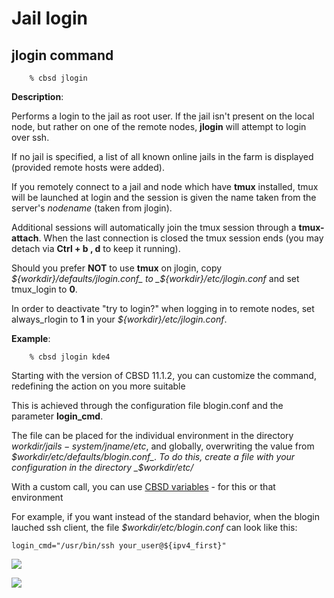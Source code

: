 # Jail login

## jlogin command

```
	% cbsd jlogin
```

**Description**:

Performs a login to the jail as root user. If the jail isn't present on the local node, but rather on one of the remote nodes, **jlogin** will attempt to login over ssh.

If no jail is specified, a list of all known online jails in the farm is displayed (provided remote hosts were added).

If you remotely connect to a jail and node which have **tmux** installed, tmux will be launched at login and the session is given the name taken from the server's _nodename_ (taken from jlogin).

Additional sessions will automatically join the tmux session through a **tmux-attach**. When the last connection is closed the tmux session ends (you may detach via **Ctrl + b , d** to keep it running).

Should you prefer **NOT** to use **tmux** on jlogin, copy _${workdir}/defaults/jlogin.conf_ to _${workdir}/etc/jlogin.conf_ and set tmux\_login to **0**.


In order to deactivate "try to login?" when logging in to remote nodes, set always\_rlogin to **1** in your _${workdir}/etc/jlogin.conf_.


**Example**:

```
	% cbsd jlogin kde4
```

Starting with the version of CBSD 11.1.2, you can customize the command, redefining the action on you more suitable

This is achieved through the configuration file blogin.conf and the parameter **login\_cmd**.

The file can be placed for the individual environment in the directory _$workdir/jails-system/$jname/etc_, and globally, overwriting the value from _$workdir/etc/defaults/blogin.conf_.
To do this, create a file with your configuration in the directory _$workdir/etc/_

With a custom call, you can use [CBSD variables](http://www.convectix.com/en/13.0.x/wf_cbsd_variables_ssi.html) \- for this or that environment

For example, if you want instead of the standard behavior, when the blogin lauched ssh client, the file _$workdir/etc/blogin.conf_ can look like this:


```
login_cmd="/usr/bin/ssh your_user@${ipv4_first}"
```

![](http://www.convectix.com/img/jlogin1.png)

![](http://www.convectix.com/img/jlogin2.png)


